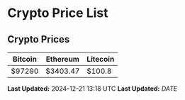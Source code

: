 # Crypto Price List

## Crypto Prices
| Bitcoin | Ethereum | Litecoin |
| ------- | -------- | -------- |
| $97290 | $3403.47 | $100.8 |
**Last Updated:** 2024-12-21 13:18 UTC
**Last Updated:** $DATE$
